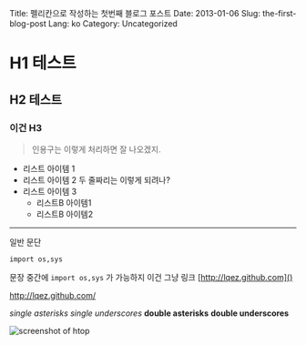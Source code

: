 Title: 펠리칸으로 작성하는 첫번째 블로그 포스트
Date: 2013-01-06
Slug: the-first-blog-post
Lang: ko
Category: Uncategorized

H1 테스트
=========

H2 테스트
---------

### 이건 H3 ###

> 인용구는 이렇게 
> 처리하면 잘 나오겠지.


*   리스트 아이템 1
*   리스트 아이템 2
    두 줄짜리는 이렇게 되려나?
*   리스트 아이템 3
    *   리스트B 아이템1
    *   리스트B 아이템2

------------------------------------

일반 문단
   
    import os,sys

문장 중간에 `import os,sys` 가 가능하지
이건 그냥 링크 [http://lqez.github.com]()

<http://lqez.github.com/>


*single asterisks*
_single underscores_
**double asterisks**
__double underscores__

![screenshot of htop](/images/test.png "optional title")

